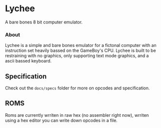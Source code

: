 # Lychee
A bare bones 8 bit computer emulator.
### About
Lychee is a simple and bare bones emulator for a fictonal computer with an instruction set heavily bassed on the GameBoy's CPU. Lychee is built to be restraining with no graphics, only supporting text mode graphics, and a ascii bassed keyboard.

## Specification
Check out the `docs/specs` folder for more on opcodes and specification.

## ROMS
Roms are currently wrriten in raw hex (no assembler right now), wrriten using a hex editor you can write down opcodes in a file.
